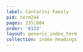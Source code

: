 ```yaml
---
label: Cantarini Family
pid: term244
pages: 235|804
order: '0133'
layout: generic_index_term
collection: index-headings
---
```


